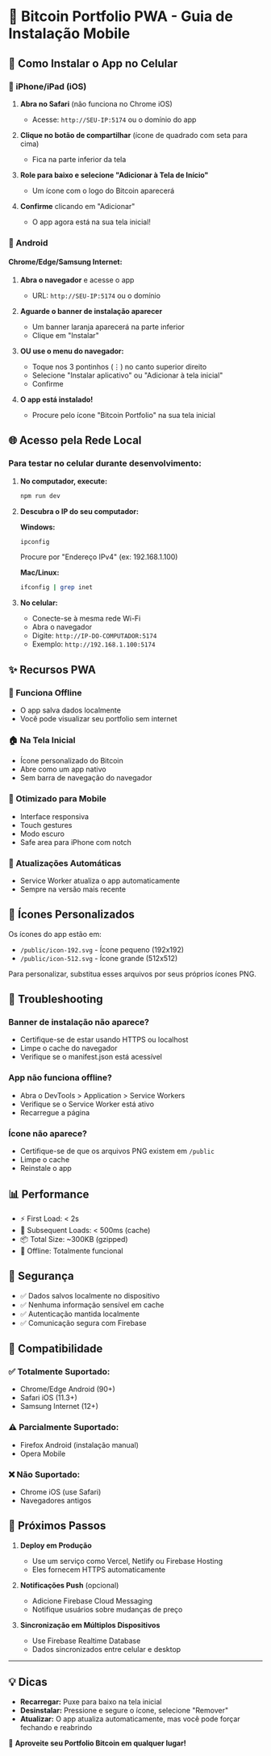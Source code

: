 # 📱 Bitcoin Portfolio PWA - Guia de Instalação Mobile

## 🚀 Como Instalar o App no Celular

### 📱 iPhone/iPad (iOS)

1. **Abra no Safari** (não funciona no Chrome iOS)
   - Acesse: `http://SEU-IP:5174` ou o domínio do app

2. **Clique no botão de compartilhar** (ícone de quadrado com seta para cima)
   - Fica na parte inferior da tela

3. **Role para baixo e selecione "Adicionar à Tela de Início"**
   - Um ícone com o logo do Bitcoin aparecerá

4. **Confirme** clicando em "Adicionar"
   - O app agora está na sua tela inicial!

### 🤖 Android

#### Chrome/Edge/Samsung Internet:

1. **Abra o navegador** e acesse o app
   - URL: `http://SEU-IP:5174` ou o domínio

2. **Aguarde o banner de instalação aparecer**
   - Um banner laranja aparecerá na parte inferior
   - Clique em "Instalar"

3. **OU use o menu do navegador:**
   - Toque nos 3 pontinhos (⋮) no canto superior direito
   - Selecione "Instalar aplicativo" ou "Adicionar à tela inicial"
   - Confirme

4. **O app está instalado!**
   - Procure pelo ícone "Bitcoin Portfolio" na sua tela inicial

## 🌐 Acesso pela Rede Local

### Para testar no celular durante desenvolvimento:

1. **No computador, execute:**
   ```bash
   npm run dev
   ```

2. **Descubra o IP do seu computador:**
   
   **Windows:**
   ```powershell
   ipconfig
   ```
   Procure por "Endereço IPv4" (ex: 192.168.1.100)

   **Mac/Linux:**
   ```bash
   ifconfig | grep inet
   ```

3. **No celular:**
   - Conecte-se à mesma rede Wi-Fi
   - Abra o navegador
   - Digite: `http://IP-DO-COMPUTADOR:5174`
   - Exemplo: `http://192.168.1.100:5174`

## ✨ Recursos PWA

### 🔋 Funciona Offline
- O app salva dados localmente
- Você pode visualizar seu portfolio sem internet

### 🏠 Na Tela Inicial
- Ícone personalizado do Bitcoin
- Abre como um app nativo
- Sem barra de navegação do navegador

### 📱 Otimizado para Mobile
- Interface responsiva
- Touch gestures
- Modo escuro
- Safe area para iPhone com notch

### 🔔 Atualizações Automáticas
- Service Worker atualiza o app automaticamente
- Sempre na versão mais recente

## 🎨 Ícones Personalizados

Os ícones do app estão em:
- `/public/icon-192.svg` - Ícone pequeno (192x192)
- `/public/icon-512.svg` - Ícone grande (512x512)

Para personalizar, substitua esses arquivos por seus próprios ícones PNG.

## 🔧 Troubleshooting

### Banner de instalação não aparece?
- Certifique-se de estar usando HTTPS ou localhost
- Limpe o cache do navegador
- Verifique se o manifest.json está acessível

### App não funciona offline?
- Abra o DevTools > Application > Service Workers
- Verifique se o Service Worker está ativo
- Recarregue a página

### Ícone não aparece?
- Certifique-se de que os arquivos PNG existem em `/public`
- Limpe o cache
- Reinstale o app

## 📊 Performance

- ⚡ First Load: < 2s
- 🚀 Subsequent Loads: < 500ms (cache)
- 📦 Total Size: ~300KB (gzipped)
- 💾 Offline: Totalmente funcional

## 🔐 Segurança

- ✅ Dados salvos localmente no dispositivo
- ✅ Nenhuma informação sensível em cache
- ✅ Autenticação mantida localmente
- ✅ Comunicação segura com Firebase

## 📱 Compatibilidade

### ✅ Totalmente Suportado:
- Chrome/Edge Android (90+)
- Safari iOS (11.3+)
- Samsung Internet (12+)

### ⚠️ Parcialmente Suportado:
- Firefox Android (instalação manual)
- Opera Mobile

### ❌ Não Suportado:
- Chrome iOS (use Safari)
- Navegadores antigos

## 🎯 Próximos Passos

1. **Deploy em Produção**
   - Use um serviço como Vercel, Netlify ou Firebase Hosting
   - Eles fornecem HTTPS automaticamente

2. **Notificações Push** (opcional)
   - Adicione Firebase Cloud Messaging
   - Notifique usuários sobre mudanças de preço

3. **Sincronização em Múltiplos Dispositivos**
   - Use Firebase Realtime Database
   - Dados sincronizados entre celular e desktop

---

## 💡 Dicas

- **Recarregar:** Puxe para baixo na tela inicial
- **Desinstalar:** Pressione e segure o ícone, selecione "Remover"
- **Atualizar:** O app atualiza automaticamente, mas você pode forçar fechando e reabrindo

🎉 **Aproveite seu Portfolio Bitcoin em qualquer lugar!**
